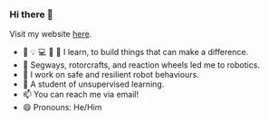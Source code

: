 ### Hi there 👋

Visit my website [here](https://ananthrachakonda.com/).

- 📃 💡 💻 📝 🔧 I learn, to build things that can make a difference. 
- 🔦 Segways, rotorcrafts, and reaction wheels led me to robotics. 
- 🔭 I work on safe and resilient robot behaviours.
- 🌱 A student of unsupervised learning.
- 📫 You can reach me via email!
- 😄 Pronouns: He/Him


<!-- <details>
  <summary>More...</summary>


#### Things other than work, at RRC, IIIT Hyderabad


</details> -->

<!--
**arachakonda/arachakonda** is a ✨ _special_ ✨ repository because its `README.md` (this file) appears on your GitHub profile.

Here are some ideas to get you started:

- 🔭 I’m currently working on ...
- 🌱 I’m currently learning ...
- 👯 I’m looking to collaborate on ...
- 🤔 I’m looking for help with ...
- 💬 Ask me about ...
- 📫 How to reach me: ...
- 😄 Pronouns: ...
- ⚡ Fun fact: ...
-->
